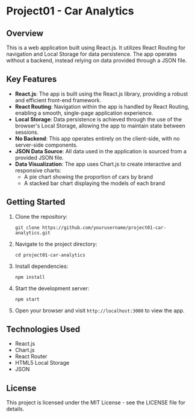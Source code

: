 # Project01 - Car Analytics

## Overview
This is a web application built using React.js. It utilizes React Routing for navigation and Local Storage for data persistence. The app operates without a backend, instead relying on data provided through a JSON file.

## Key Features
* **React.js**: The app is built using the React.js library, providing a robust and efficient front-end framework.
* **React Routing**: Navigation within the app is handled by React Routing, enabling a smooth, single-page application experience.
* **Local Storage**: Data persistence is achieved through the use of the browser's Local Storage, allowing the app to maintain state between sessions.
* **No Backend**: This app operates entirely on the client-side, with no server-side components.
* **JSON Data Source**: All data used in the application is sourced from a provided JSON file.
* **Data Visualization**: The app uses Chart.js to create interactive and responsive charts:
   * A pie chart showing the proportion of cars by brand
   * A stacked bar chart displaying the models of each brand

## Getting Started
1. Clone the repository:
   ```
   git clone https://github.com/yourusername/project01-car-analytics.git
   ```
2. Navigate to the project directory:
   ```
   cd project01-car-analytics
   ```
3. Install dependencies:
   ```
   npm install
   ```
   
4. Start the development server:
   ```
   npm start
   ```
5. Open your browser and visit `http://localhost:3000` to view the app.

## Technologies Used
* React.js
* Chart.js
* React Router
* HTML5 Local Storage
* JSON

## License
This project is licensed under the MIT License - see the LICENSE file for details.